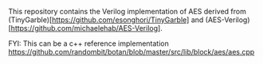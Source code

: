 This repository contains the Verilog implementation of AES derived from (TinyGarble)[https://github.com/esonghori/TinyGarble] and (AES-Verilog)[https://github.com/michaelehab/AES-Verilog].

FYI: This can be a c++ reference implementation https://github.com/randombit/botan/blob/master/src/lib/block/aes/aes.cpp